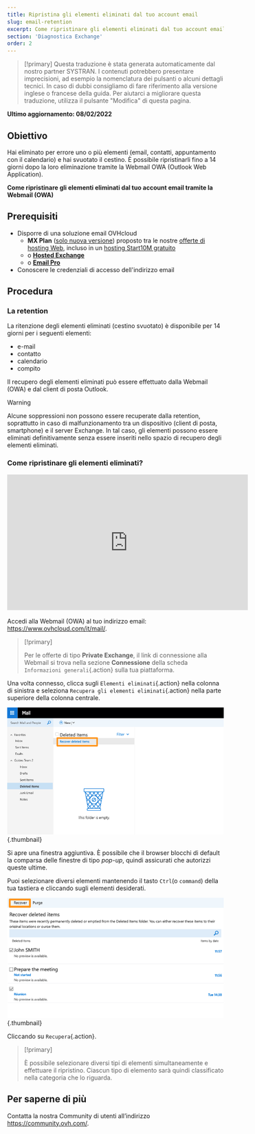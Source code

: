 ```yaml
---
title: Ripristina gli elementi eliminati dal tuo account email
slug: email-retention
excerpt: Come ripristinare gli elementi eliminati dal tuo account email tramite la Webmail (OWA)
section: 'Diagnostica Exchange'
order: 2
---
```


> [!primary]
> Questa traduzione è stata generata automaticamente dal nostro partner SYSTRAN. I contenuti potrebbero presentare imprecisioni, ad esempio la nomenclatura dei pulsanti o alcuni dettagli tecnici. In caso di dubbi consigliamo di fare riferimento alla versione inglese o francese della guida. Per aiutarci a migliorare questa traduzione, utilizza il pulsante "Modifica" di questa pagina.
>

**Ultimo aggiornamento: 08/02/2022**
 
## Obiettivo

Hai eliminato per errore uno o più elementi (email, contatti, appuntamento con il calendario) e hai svuotato il cestino. È possibile ripristinarli fino a 14 giorni dopo la loro eliminazione tramite la Webmail OWA (Outlook Web Application).

**Come ripristinare gli elementi eliminati dal tuo account email tramite la Webmail (OWA)**
 
## Prerequisiti
 
- Disporre di una soluzione email OVHcloud
    - **MX Plan** ([solo nuova versione](https://docs.ovh.com/it/emails/informazioni-generali-email-condivise/)) proposto tra le nostre [offerte di hosting Web](https://www.ovhcloud.com/it/web-hosting/), incluso in un [hosting Start10M gratuito](https://www.ovhcloud.com/it/domains/free-web-hosting/)
    - o [**Hosted Exchange**](https://www.ovhcloud.com/it/emails/hosted-exchange/)
    - o [**Email Pro**](https://www.ovhcloud.com/it/emails/email-pro/)
- Conoscere le credenziali di accesso dell'indirizzo email

## Procedura

### La retention

La ritenzione degli elementi eliminati (cestino svuotato) è disponibile per 14 giorni per i seguenti elementi:

- e-mail
- contatto
- calendario
- compito

Il recupero degli elementi eliminati può essere effettuato dalla Webmail (OWA) e dal client di posta Outlook.

> [!warning]
>
> Alcune soppressioni non possono essere recuperate dalla retention, soprattutto in caso di malfunzionamento tra un dispositivo (client di posta, smartphone) e il server Exchange. In tal caso, gli elementi possono essere eliminati definitivamente senza essere inseriti nello spazio di recupero degli elementi eliminati.
>

### Come ripristinare gli elementi eliminati?

<iframe width="560" height="315" src="https://www.youtube-nocookie.com/embed/msmUN7cLSNI?start=117" title="YouTube video player" frameborder="0" allow="accelerometer; autoplay; clipboard-write; encrypted-media; gyroscope; picture-in-picture" allowfullscreen></iframe>

Accedi alla Webmail (OWA) al tuo indirizzo email: <https://www.ovhcloud.com/it/mail/>.

> [!primary]
>
> Per le offerte di tipo **Private Exchange**, il link di connessione alla Webmail si trova nella sezione **Connessione** della scheda `Informazioni generali`{.action} sulla tua piattaforma.

Una volta connesso, clicca sugli `Elementi eliminati`{.action} nella colonna di sinistra e seleziona `Recupera gli elementi eliminati`{.action} nella parte superiore della colonna centrale.

![email](images/3582.png){.thumbnail}

Si apre una finestra aggiuntiva. È possibile che il browser blocchi di default la comparsa delle finestre di tipo *pop-up*, quindi assicurati che autorizzi queste ultime.

Puoi selezionare diversi elementi mantenendo il tasto `Ctrl`(o `command`) della tua tastiera e cliccando sugli elementi desiderati.

![email](images/3584.png){.thumbnail}

Cliccando su `Recupera`{.action}.

> [!primary]
>
> È possibile selezionare diversi tipi di elementi simultaneamente e effettuare il ripristino. Ciascun tipo di elemento sarà quindi classificato nella categoria che lo riguarda.
> 

## Per saperne di più
 
Contatta la nostra Community di utenti all’indirizzo <https://community.ovh.com/>.
